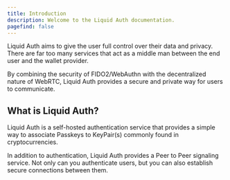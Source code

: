 ```yaml
---
title: Introduction
description: Welcome to the Liquid Auth documentation.
pagefind: false
---
```


Liquid Auth aims to give the user full control over their data and privacy.
There are far too many services that act as a middle man between the end user and the wallet provider.

By combining the security of FIDO2/WebAuthn with the decentralized nature of WebRTC, Liquid Auth provides a secure and private way for users to communicate.


## What is Liquid Auth?

Liquid Auth is a self-hosted authentication service that provides a simple way to associate Passkeys to KeyPair(s) commonly found in cryptocurrencies.

In addition to authentication, Liquid Auth provides a Peer to Peer signaling service.
Not only can you authenticate users, but you can also establish secure connections between them.

